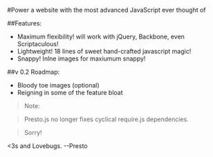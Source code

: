 #Power a website with the most advanced JavaScript ever thought of

##Features:

* Maximum flexibility! will work with jQuery, Backbone, even Scriptaculous!
* Lightweight! 18 lines of sweet hand-crafted javascript magic! 
* Snappy! Inlne images for maxiumum snappy!

##v 0.2 Roadmap: 

* Bloody toe images (optional)
* Reigning in some of the feature bloat

> Note:

> Presto.js no longer fixes cyclical require.js dependencies.

> Sorry!

<3s and Lovebugs.
--Presto
